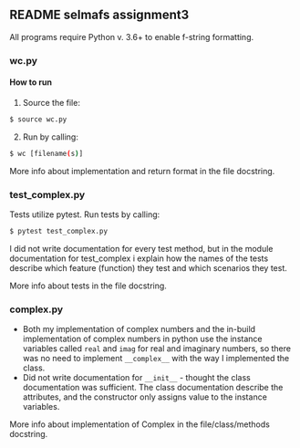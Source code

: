 ## README selmafs assignment3

All programs require Python v. 3.6+ to enable f-string formatting.

### wc.py
#### How to run
1) Source the file:
```bash
$ source wc.py
```
2) Run by calling:
```bash
$ wc [filename(s)]
```

More info about implementation and return format in the file docstring.

### test_complex.py
Tests utilize pytest.
Run tests by calling:
```bash
$ pytest test_complex.py
```

I did not write documentation for every test method, but in the module documentation for test_complex i explain how the names of the tests describe which feature (function) they test and which scenarios they test.

More info about tests in the file docstring.

### complex.py
- Both my implementation of complex numbers and the in-build implementation of complex numbers in python use the instance variables called `real` and `imag` for real and imaginary numbers, so there was no need to implement `__complex__` with the way I implemented the class.
- Did not write documentation for `__init__` - thought the class documentation was sufficient. The class documentation describe the attributes, and the constructor only assigns value to the instance variables.


More info about implementation of Complex in the file/class/methods docstring.
